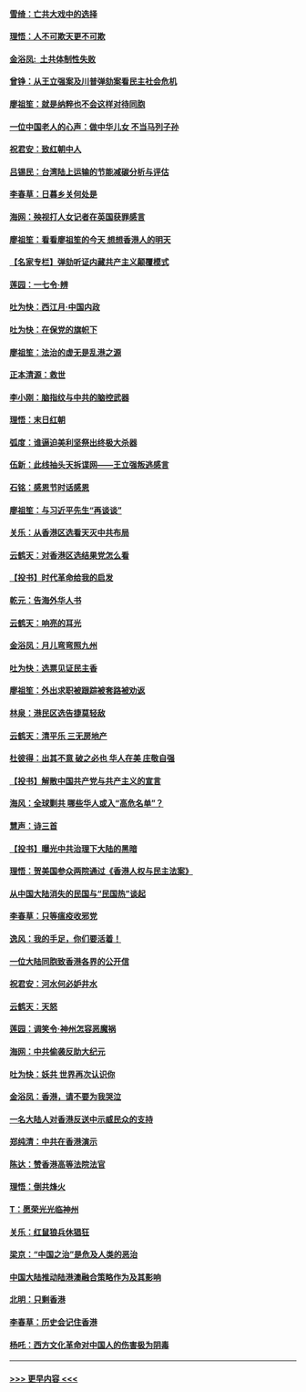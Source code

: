 #### [雪绮：亡共大戏中的选择](../pages/nsc993/n11699922.md?t=12042144) 
#### [理悟：人不可欺天更不可欺](../pages/nsc993/n11699657.md?t=12042144) 
#### [金浴凤:  土共体制性失败](../pages/nsc993/n11699361.md?t=12042144) 
#### [曾铮：从王立强案及川普弹劾案看民主社会危机](../pages/nsc993/n11699318.md?t=12042144) 
#### [廖祖笙：就是纳粹也不会这样对待同胞](../pages/nsc993/n11697658.md?t=12042144) 
#### [一位中国老人的心声：做中华儿女 不当马列子孙](../pages/nsc993/n11697525.md?t=12042144) 
#### [祝君安：致红朝中人](../pages/nsc993/n11697518.md?t=12042144) 
#### [吕锡民：台湾陆上运输的节能减碳分析与评估](../pages/nsc993/n11694983.md?t=12042144) 
#### [李春草：日暮乡关何处是](../pages/nsc993/n11694805.md?t=12042144) 
#### [海网：殃视打人女记者在英国获罪感言](../pages/nsc993/n11693832.md?t=12042144) 
#### [廖祖笙：看看廖祖笙的今天 想想香港人的明天](../pages/nsc993/n11693707.md?t=12042144) 
#### [【名家专栏】弹劾听证内藏共产主义颠覆模式](../pages/nsc993/n11693563.md?t=12042144) 
#### [莲园：一七令‧辨](../pages/nsc993/n11692558.md?t=12042144) 
#### [吐为快：西江月·中国内政](../pages/nsc993/n11692071.md?t=12042144) 
#### [吐为快：在保党的旗帜下](../pages/nsc993/n11691188.md?t=12042144) 
#### [廖祖笙：法治的虚无是乱港之源](../pages/nsc993/n11690605.md?t=12042144) 
#### [正本清源：救世](../pages/nsc993/n11689134.md?t=12042144) 
#### [李小刚：脑指纹与中共的脑控武器](../pages/nsc993/n11688900.md?t=12042144) 
#### [理悟：末日红朝](../pages/nsc993/n11688829.md?t=12042144) 
#### [弧度：谁逼迫美利坚祭出终极大杀器](../pages/nsc993/n11688735.md?t=12042144) 
#### [伍新：此线抽头天拆谍网——王立强叛逃感言](../pages/nsc993/n11687981.md?t=12042144) 
#### [石铭：感恩节时话感恩](../pages/nsc993/n11687568.md?t=12042144) 
#### [廖祖笙：与习近平先生“再谈谈”](../pages/nsc993/n11687005.md?t=12042144) 
#### [关乐：从香港区选看天灭中共布局](../pages/nsc993/n11686647.md?t=12042144) 
#### [云鹤天：对香港区选结果党怎么看](../pages/nsc993/n11686216.md?t=12042144) 
#### [【投书】时代革命给我的启发](../pages/nsc993/n11684287.md?t=12042144) 
#### [乾元：告海外华人书](../pages/nsc993/n11684044.md?t=12042144) 
#### [云鹤天：响亮的耳光](../pages/nsc993/n11684254.md?t=12042144) 
#### [金浴凤：月儿弯弯照九州](../pages/nsc993/n11684231.md?t=12042144) 
#### [吐为快：选票见证民主香](../pages/nsc993/n11684206.md?t=12042144) 
#### [廖祖笙：外出求职被跟踪被套路被劝返](../pages/nsc993/n11683874.md?t=12042144) 
#### [林泉：港民区选告捷莫轻敌](../pages/nsc993/n11683930.md?t=12042144) 
#### [云鹤天：清平乐 三无房地产](../pages/nsc993/n11681521.md?t=12042144) 
#### [杜彼得：出其不意 破之必也 华人在美 庄敬自强](../pages/nsc993/n11679554.md?t=12042144) 
#### [【投书】解散中国共产党与共产主义的宣言](../pages/nsc993/n11679177.md?t=12042144) 
#### [海风：全球剿共 哪些华人或入“高危名单”？](../pages/nsc993/n11678617.md?t=12042144) 
#### [慧声：诗三首](../pages/nsc993/n11678848.md?t=12042144) 
#### [【投书】曝光中共治理下大陆的黑暗](../pages/nsc993/n11678674.md?t=12042144) 
#### [理悟：贺美国参众两院通过《香港人权与民主法案》](../pages/nsc993/n11678104.md?t=12042144) 
#### [从中国大陆消失的民国与“民国热”谈起](../pages/nsc993/n11678075.md?t=12042144) 
#### [李春草：只等瘟疫收邪党](../pages/nsc993/n11677308.md?t=12042144) 
#### [逸风：我的手足，你们要活着！](../pages/nsc993/n11676352.md?t=12042144) 
#### [一位大陆同胞致香港各界的公开信](../pages/nsc993/n11675761.md?t=12042144) 
#### [祝君安：河水何必妒井水](../pages/nsc993/n11675746.md?t=12042144) 
#### [云鹤天：天怒](../pages/nsc993/n11675718.md?t=12042144) 
#### [莲园：调笑令‧神州怎容恶魔祸](../pages/nsc993/n11675648.md?t=12042144) 
#### [海网：中共偷袭反助大纪元](../pages/nsc993/n11673515.md?t=12042144) 
#### [吐为快：妖共 世界再次认识你](../pages/nsc993/n11673506.md?t=12042144) 
#### [金浴凤：香港，请不要为我哭泣](../pages/nsc993/n11673248.md?t=12042144) 
#### [一名大陆人对香港反送中示威民众的支持](../pages/nsc993/n11672615.md?t=12042144) 
#### [郑纯清：中共在香港演示](../pages/nsc993/n11670539.md?t=12042144) 
#### [陈达：赞香港高等法院法官](../pages/nsc993/n11669542.md?t=12042144) 
#### [理悟：倒共烽火](../pages/nsc993/n11668844.md?t=12042144) 
#### [T：愿荣光光临神州](../pages/nsc993/n11668421.md?t=12042144) 
#### [关乐：红鼠狼兵休猖狂](../pages/nsc993/n11668378.md?t=12042144) 
#### [梁京：“中国之治”是危及人类的恶治](../pages/nsc993/n11668328.md?t=12042144) 
#### [中国大陆推动陆港澳融合策略作为及其影响](../pages/nsc993/n11668157.md?t=12042144) 
#### [北明：只剩香港](../pages/nsc993/n11668002.md?t=12042144) 
#### [李春草：历史会记住香港](../pages/nsc993/n11667927.md?t=12042144) 
#### [杨吒：西方文化革命对中国人的伤害极为阴毒](../pages/nsc993/n11664521.md?t=12042144) 

----
#### [ >>> 更早内容 <<< ](../indexes/nsc993-earlier.md)
